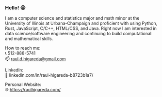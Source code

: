 ### Hello! 😀

I am a computer science and statistics major and math minor at the University of Illinois at Urbana-Champaign and proficient with using Python, Rust, JavaScript, C/C++, HTML/CSS, and Java. Right now I am interested in data science/software engineering and continuing to build computational and mathematical skills.<br>

How to reach me:<br>
📞 512-888-5741<br>
📫 raul.d.higareda@gmail.com<br>

LinkedIn:<br>
👔 linkedin.com/in/raul-higareda-b8723b1a7/<br>

Personal Website:<br>
🌐 https://raulhigareda.com/<br>
